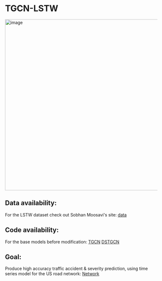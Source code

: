 # TGCN-LSTW
<img width="564" alt="image" src="https://github.com/AllenForReal/TGCN-LSTW/assets/85193490/b20fd2bd-0a9d-4d85-b8c8-986f0a70c62f">

## Data availability:
For the LSTW dataset check out Sobhan Moosavi's site: [data](https://smoosavi.org/datasets/lstw)
## Code availability:
For the base models before modification: 
[TGCN](https://github.com/lehaifeng/T-GCN/tree/master/T-GCN/T-GCN-PyTorch)
[DSTGCN](https://github.com/yule-BUAA/DSTGCN/tree/master)
## Goal:
Produce high accuracy traffic accident & severity prediction, using time series model for the US road network: [Network](https://networkrepository.com/road-road-usa.php)
